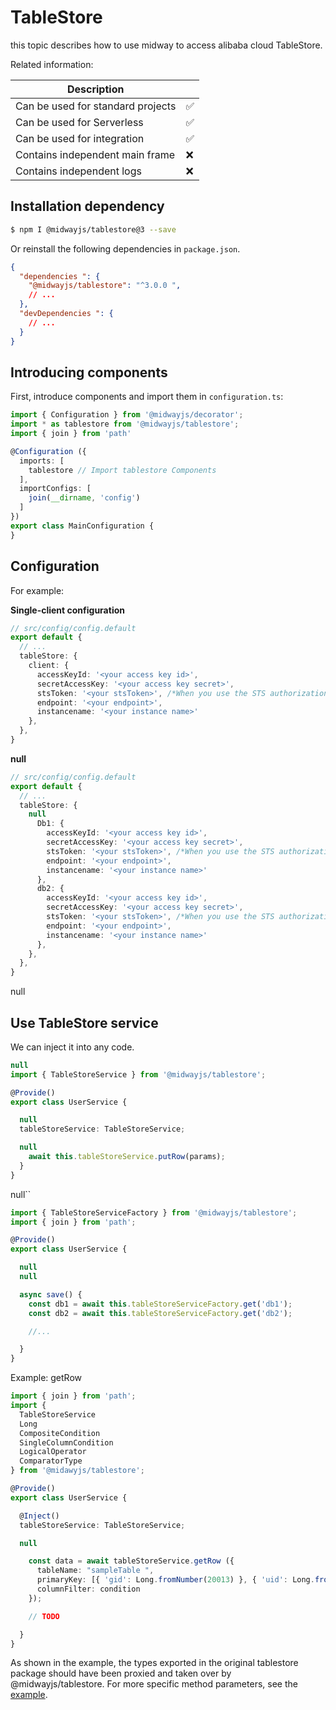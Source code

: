 # TableStore

this topic describes how to use midway to access alibaba cloud TableStore.

Related information:

| Description |      |
| ----------------- | ---- |
| Can be used for standard projects | ✅ |
| Can be used for Serverless | ✅ |
| Can be used for integration | ✅ |
| Contains independent main frame | ❌ |
| Contains independent logs | ❌ |


## Installation dependency

```bash
$ npm I @midwayjs/tablestore@3 --save
```

Or reinstall the following dependencies in `package.json`.

```json
{
  "dependencies ": {
    "@midwayjs/tablestore": "^3.0.0 ",
    // ...
  },
  "devDependencies ": {
    // ...
  }
}
```



## Introducing components


First, introduce components and import them in `configuration.ts`:
```typescript
import { Configuration } from '@midwayjs/decorator';
import * as tablestore from '@midwayjs/tablestore';
import { join } from 'path'

@Configuration ({
  imports: [
    tablestore // Import tablestore Components
  ],
  importConfigs: [
    join(__dirname, 'config')
  ]
})
export class MainConfiguration {
}
```


## Configuration


For example:

**Single-client configuration**
```typescript
// src/config/config.default
export default {
  // ...
  tableStore: {
    client: {
      accessKeyId: '<your access key id>',
      secretAccessKey: '<your access key secret>',
      stsToken: '<your stsToken>', /*When you use the STS authorization, you need to fill in. ref:https://help.aliyun.com/document_detail/27364.html */
      endpoint: '<your endpoint>',
      instancename: '<your instance name>'
    },
  },
}
```


**null**

```typescript
// src/config/config.default
export default {
  // ...
  tableStore: {
    null
      Db1: {
        accessKeyId: '<your access key id>',
        secretAccessKey: '<your access key secret>',
        stsToken: '<your stsToken>', /*When you use the STS authorization, you need to fill in. ref:https://help.aliyun.com/document_detail/27364.html */
        endpoint: '<your endpoint>',
        instancename: '<your instance name>'
      },
      db2: {
        accessKeyId: '<your access key id>',
        secretAccessKey: '<your access key secret>',
        stsToken: '<your stsToken>', /*When you use the STS authorization, you need to fill in. ref:https://help.aliyun.com/document_detail/27364.html */
        endpoint: '<your endpoint>',
        instancename: '<your instance name>'
      },
    },
  },
}
```
null[](https://github.com/aliyun/aliyun-tablestore-nodejs-sdk)


## Use TableStore service


We can inject it into any code.
```typescript
null
import { TableStoreService } from '@midwayjs/tablestore';

@Provide()
export class UserService {

  null
  tableStoreService: TableStoreService;

  null
    await this.tableStoreService.putRow(params);
  }
}
```


null``
```typescript
import { TableStoreServiceFactory } from '@midwayjs/tablestore';
import { join } from 'path';

@Provide()
export class UserService {

  null
  null

  async save() {
    const db1 = await this.tableStoreServiceFactory.get('db1');
    const db2 = await this.tableStoreServiceFactory.get('db2');

    //...

  }
}
```


Example: getRow
```typescript
import { join } from 'path';
import {
  TableStoreService
  Long
  CompositeCondition
  SingleColumnCondition
  LogicalOperator
  ComparatorType
} from '@midawyjs/tablestore';

@Provide()
export class UserService {

  @Inject()
  tableStoreService: TableStoreService;

  null

    const data = await tableStoreService.getRow ({
      tableName: "sampleTable ",
      primaryKey: [{ 'gid': Long.fromNumber(20013) }, { 'uid': Long.fromNumber(20013) }]
      columnFilter: condition
    });

    // TODO

  }
}
```
As shown in the example, the types exported in the original tablestore package should have been proxied and taken over by @midwayjs/tablestore. For more specific method parameters, see the [example](https://github.com/midwayjs/midway/tree/2.x/packages/tablestore/test/sample).
